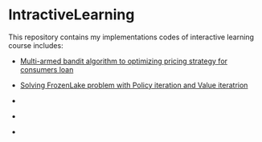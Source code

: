 # IntractiveLearning
This repository contains my implementations codes of interactive learning course includes:

* [Multi-armed bandit algorithm to optimizing pricing strategy for consumers loan]([https://github.com/niiiikou/IntractiveLearning/blob/main/HW1.ipynb](https://github.com/niiiikou/IntractiveLearning/blob/main/HW2.ipynb))
  
* [Solving FrozenLake problem with Policy iteration and Value iteratrion]([https://github.com/niiiikou/IntractiveLearning/blob/main/HW2.ipynb](https://github.com/niiiikou/IntractiveLearning/blob/main/HW3.ipynb))
  
* []()
  
* []()

* 
